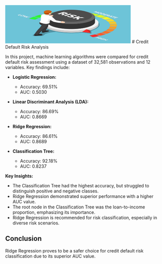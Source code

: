 <img src="risk.jpg" width="400" height="122">
# Credit Default Risk Analysis

In this project, machine learning algorithms were compared for credit default risk assessment using a dataset of 32,581 observations and 12 variables. Key findings include:

- **Logistic Regression:**
  - Accuracy: 69.51%
  - AUC: 0.5030

- **Linear Discriminant Analysis (LDA):**
  - Accuracy: 86.69%
  - AUC: 0.8669

- **Ridge Regression:**
  - Accuracy: 86.61%
  - AUC: 0.8689

- **Classification Tree:**
  - Accuracy: 92.18%
  - AUC: 0.8237

**Key Insights:**
- The Classification Tree had the highest accuracy, but struggled to distinguish positive and negative classes.
- Ridge Regression demonstrated superior performance with a higher AUC value.
- The root node in the Classification Tree was the loan-to-income proportion, emphasizing its importance.
- Ridge Regression is recommended for risk classification, especially in diverse risk scenarios.

## Conclusion

Ridge Regression proves to be a safer choice for credit default risk classification due to its superior AUC value.
